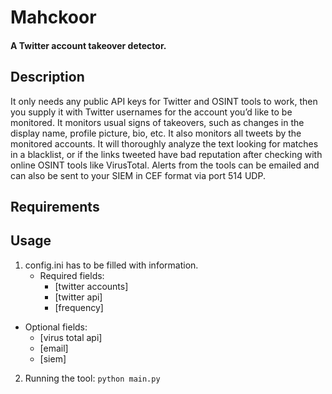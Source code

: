 # Mahckoor
#### A Twitter account takeover detector.
## Description
It only needs any public API keys for Twitter and OSINT tools to work, then you supply it with Twitter usernames for the account you’d like to be monitored.
It monitors usual signs of takeovers, such as changes in the display name, profile picture, bio, etc.
It also monitors all tweets by the monitored accounts. It will thoroughly analyze the text looking for matches in a blacklist, or if the links tweeted have bad reputation after checking with online OSINT tools like VirusTotal.
Alerts from the tools can be emailed and can also be sent to your SIEM in CEF format via port 514 UDP.
## Requirements
## Usage
1. config.ini has to be filled with information.
   - Required fields:
     - [twitter accounts]
     - [twitter api]
     - [frequency]
  - Optional fields:
     - [virus total api]
     - [email]
     - [siem]
2. Running the tool:
```python main.py```
